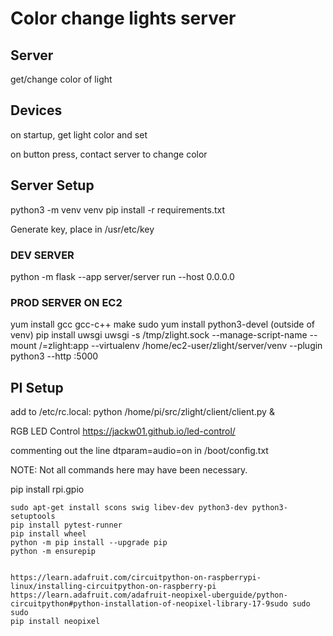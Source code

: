 # Color change lights server

## Server
get/change color of light


## Devices
on startup, get light color and set 

on button press, contact server to change color 


## Server Setup
python3 -m venv venv
pip install -r requirements.txt

Generate key, place in /usr/etc/key

### DEV SERVER
python -m flask --app server/server run --host 0.0.0.0

### PROD SERVER ON EC2
yum install gcc gcc-c++ make 
sudo yum install python3-devel
(outside of venv) 
pip install uwsgi
uwsgi -s /tmp/zlight.sock --manage-script-name --mount /=zlight:app --virtualenv /home/ec2-user/zlight/server/venv --plugin python3 --http :5000


## PI Setup
add to /etc/rc.local:
python /home/pi/src/zlight/client/client.py &

RGB LED Control
https://jackw01.github.io/led-control/

commenting out the line dtparam=audio=on in /boot/config.txt

NOTE: Not all commands here may have been necessary.

pip install rpi.gpio

    sudo apt-get install scons swig libev-dev python3-dev python3-setuptools
    pip install pytest-runner
    pip install wheel
    python -m pip install --upgrade pip
    python -m ensurepip


    https://learn.adafruit.com/circuitpython-on-raspberrypi-linux/installing-circuitpython-on-raspberry-pi
    https://learn.adafruit.com/adafruit-neopixel-uberguide/python-circuitpython#python-installation-of-neopixel-library-17-9sudo sudo sudo 
    pip install neopixel

